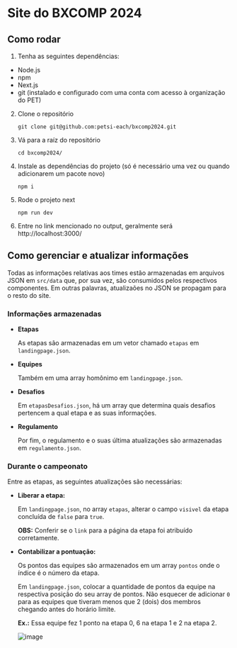 # Site do BXCOMP 2024

## Como rodar

1) Tenha as seguintes dependências:

* Node.js
* npm
* Next.js
* git (instalado e configurado com uma conta com acesso à organização do PET)

2) Clone o repositório
    ```
    git clone git@github.com:petsi-each/bxcomp2024.git
    ```

3) Vá para a raíz do repositório

    ```
    cd bxcomp2024/
    ```

4) Instale as dependências do projeto (só é necessário uma vez ou quando adicionarem um pacote novo)

    ```
    npm i
    ```

5) Rode o projeto next

    ```
    npm run dev
    ```

6) Entre no link mencionado no output, geralmente será http://localhost:3000/

## Como gerenciar e atualizar informações

Todas as informações relativas aos times estão armazenadas em arquivos JSON em ```src/data``` que, por sua vez, são consumidos pelos respectivos componentes. Em outras palavras, atualizaões no JSON se propagam para o resto do site.

### Informações armazenadas

* **Etapas**

    As etapas são armazenadas em um vetor chamado ```etapas``` em ```landingpage.json```.

* **Equipes**

    Também em uma array homônimo em ```landingpage.json```.

* **Desafios**

    Em ```etapasDesafios.json```, há um array que determina quais desafios pertencem a qual etapa e as suas informações. 

* **Regulamento**

    Por fim, o regulamento e o suas última atualizações são armazenadas em ```regulamento.json```.

### Durante o campeonato

Entre as etapas, as seguintes atualizações são necessárias:

* **Liberar a etapa:**

    Em ```landingpage.json```, no array ```etapas```, alterar o campo ```visivel``` da etapa concluída de ```false``` para ```true```.

    **OBS:** Conferir se o ```link``` para a página da etapa foi atribuído corretamente.

* **Contabilizar a pontuação:**

    Os pontos das equipes são armazenados em um array ```pontos``` onde o índice é o número da etapa.

    Em ```landingpage.json```, colocar a quantidade de pontos da equipe na respectiva posição do seu array de pontos. Não esquecer de adicionar ```0``` para as equipes que tiveram menos que 2 (dois) dos membros chegando antes do horário limite.

    **Ex.:** Essa equipe fez 1 ponto na etapa 0, 6 na etapa 1 e 2 na etapa 2.
  
    ![image](https://github.com/user-attachments/assets/3defdba2-b556-4635-b118-41c5c13ee43d)
